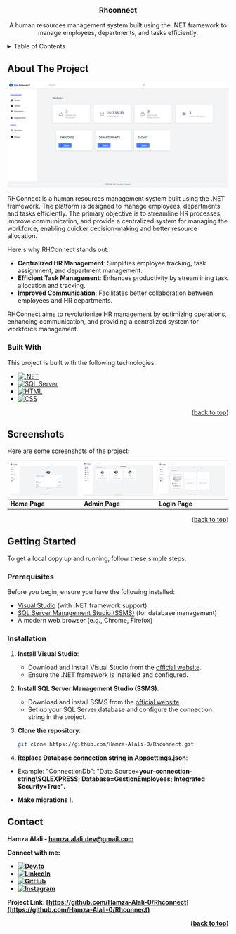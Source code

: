 <a id="readme-top"></a>

<!-- PROJECT LOGO -->
<br />
<div align="center">

  <h3 align="center">Rhconnect</h3>

  <p align="center">
    A human resources management system built using the .NET framework to manage employees, departments, and tasks efficiently.
  </p>
</div>

<!-- TABLE OF CONTENTS -->
<details>
  <summary>Table of Contents</summary>
  <ol>
    <li>
      <a href="#about-the-project">About The Project</a>
      <ul>
        <li><a href="#built-with">Built With</a></li>
      </ul>
    </li>
    <li><a href="#screenshots">Screenshots</a></li>
    <li>
      <a href="#getting-started">Getting Started</a>
      <ul>
        <li><a href="#prerequisites">Prerequisites</a></li>
        <li><a href="#installation">Installation</a></li>
      </ul>
    </li>
    <li><a href="#contact">Contact</a></li>
  </ol>
</details>

<!-- ABOUT THE PROJECT -->
## About The Project

<a href="https://github.com/Hamza-Alali-0/Rhconnect">
    <img src="Assets/home.png" alt="Home Page" width="600">
</a>

RHConnect is a human resources management system built using the .NET framework. The platform is designed to manage employees, departments, and tasks efficiently. The primary objective is to streamline HR processes, improve communication, and provide a centralized system for managing the workforce, enabling quicker decision-making and better resource allocation.

Here's why RHConnect stands out:
- **Centralized HR Management**: Simplifies employee tracking, task assignment, and department management.
- **Efficient Task Management**: Enhances productivity by streamlining task allocation and tracking.
- **Improved Communication**: Facilitates better collaboration between employees and HR departments.

RHConnect aims to revolutionize HR management by optimizing operations, enhancing communication, and providing a centralized system for workforce management.

### Built With

This project is built with the following technologies:

* [![.NET][.NET.com]][.NET-url]
* [![SQL Server][SQLServer.com]][SQLServer-url]
* [![HTML][HTML.com]][HTML-url]
* [![CSS][CSS.com]][CSS-url]

<!-- Reference-style links for images -->
[.NET.com]: https://img.shields.io/badge/.NET-512BD4?style=for-the-badge&logo=dotnet&logoColor=white
[.NET-url]: https://dotnet.microsoft.com/
[SQLServer.com]: https://img.shields.io/badge/SQL%20Server-CC2927?style=for-the-badge&logo=microsoft-sql-server&logoColor=white
[SQLServer-url]: https://learn.microsoft.com/en-us/sql/ssms/sql-server-management-studio-ssms?view=sql-server-ver16
[HTML.com]: https://img.shields.io/badge/HTML-E34F26?style=for-the-badge&logo=html5&logoColor=white
[HTML-url]: https://developer.mozilla.org/en-US/docs/Web/HTML
[CSS.com]: https://img.shields.io/badge/CSS-1572B6?style=for-the-badge&logo=css3&logoColor=white
[CSS-url]: https://developer.mozilla.org/en-US/docs/Web/CSS

<p align="right">(<a href="#readme-top">back to top</a>)</p>

<!-- SCREENSHOTS -->
## Screenshots

Here are some screenshots of the project:

| ![Home Page][home-screenshot] | ![Admin Page][admin-screenshot] | ![Login Page][login-screenshot] |
|-------------------------------|----------------------------------|----------------------------------|
| **Home Page**                 | **Admin Page**                  | **Login Page**                  |

<!-- Reference-style links for images -->
[home-screenshot]: Assets/details.png
[admin-screenshot]: Assets/employes.png
[login-screenshot]: Assets/Taches.png

<p align="right">(<a href="#readme-top">back to top</a>)</p>

<!-- GETTING STARTED -->
## Getting Started

To get a local copy up and running, follow these simple steps.

### Prerequisites

Before you begin, ensure you have the following installed:
- [Visual Studio](https://visualstudio.microsoft.com/) (with .NET framework support)
- [SQL Server Management Studio (SSMS)](https://learn.microsoft.com/en-us/sql/ssms/download-sql-server-management-studio-ssms?view=sql-server-ver16) (for database management)
- A modern web browser (e.g., Chrome, Firefox)

### Installation

1. **Install Visual Studio**:
   - Download and install Visual Studio from the [official website](https://visualstudio.microsoft.com/).
   - Ensure the .NET framework is installed and configured.

2. **Install SQL Server Management Studio (SSMS)**:
   - Download and install SSMS from the [official website](https://learn.microsoft.com/en-us/sql/ssms/download-sql-server-management-studio-ssms?view=sql-server-ver16).
   - Set up your SQL Server database and configure the connection string in the project.

3. **Clone the repository**:
   ```sh
   git clone https://github.com/Hamza-Alali-0/Rhconnect.git

4. **Replace Database connection string in Appsettings.json**:
 - Example:     "ConnectionDb": "Data Source=<strong>your-connection-string<strong>\\SQLEXPRESS; Database=GestionEmployees; Integrated Security=True".

- Make migrations !.



<a id="contact"></a>
## Contact

Hamza Alali - [hamza.alali.dev@gmail.com](mailto:hamza.alali.dev@gmail.com)


Connect with me:
- <a href="https://dev.to/@hamzaalali0" target="_blank"><img src="https://img.shields.io/badge/dev.to-0A0A0A?style=for-the-badge&logo=dev.to&logoColor=white" alt="Dev.to"></a>
- <a href="https://www.linkedin.com/in/hamza--alali" target="_blank"><img src="https://img.shields.io/badge/LinkedIn-0077B5?style=for-the-badge&logo=linkedin&logoColor=white" alt="LinkedIn"></a>
- <a href="https://github.com/hamza-alali-0" target="_blank"><img src="https://img.shields.io/badge/GitHub-100000?style=for-the-badge&logo=github&logoColor=white" alt="GitHub"></a>
- <a href="https://www.instagram.com/alalihamza.0/" target="_blank"><img src="https://img.shields.io/badge/Instagram-E4405F?style=for-the-badge&logo=instagram&logoColor=white" alt="Instagram"></a>

Project Link: [https://github.com/Hamza-Alali-0/Rhconnect](https://github.com/Hamza-Alali-0/Rhconnect)

<p align="right">(<a href="#readme-top">back to top</a>)</p>
   

   
